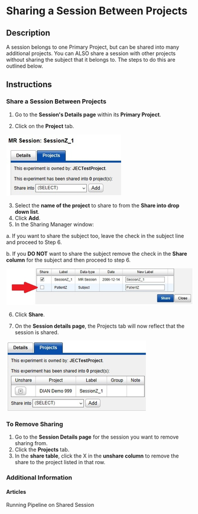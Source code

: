 # Sharing a Session Between Projects

## **Description**
A session belongs to one Primary Project, but can be shared into many additional projects. You can ALSO share a session with other projects without sharing the subject that it belongs to. The steps to do this are outlined below.

## **Instructions**
### **Share a Session Between Projects**

1. Go to the **Session's Details page** within its **Primary Project**.

2. Click on the **Project** tab.

![project tab](images/ShareSessBtwnProjs1.jpg)

3. Select the **name of the project** to share to from the **Share into drop down list**.
4. Click **Add**.
5. In the Sharing Manager window:
   
 a. If you want to share the subject too, leave the check in the subject line and proceed to Step 6.
 
 b. If you **DO NOT** want to share the subject remove the check in the **Share column** for the subject and then proceed to step 6. 

 ![share manager](images/ShareSessBtwnProjs2.jpg)
 
6. Click **Share**.
   
7. On the **Session details page**, the Projects tab will now reflect that the session is shared.

![project tab](images/ShareSessBtwnProjs3.jpg)

### **To Remove Sharing**

1. Go to the **Session Details page** for the session you want to remove sharing from.
2. Click the **Projects** tab.
3. In the **share table**, click the X in the **unshare column** to remove the share to the project listed in that row.
 
### **Additional Information**
#### **Articles**
Running Pipeline on Shared Session
